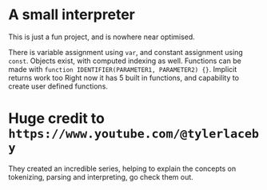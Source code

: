 # A small interpreter
This is just a fun project, and is nowhere near optimised.

There is variable assignment using `var`, and constant assignment using `const`. Objects exist, with computed indexing as well. Functions can be made with `function IDENTIFIER(PARAMETER1, PARAMETER2) {}`. Implicit returns work too
Right now it has 5 built in functions, and capability to create user defined functions.


# Huge credit to `https://www.youtube.com/@tylerlaceby`
They created an incredible series, helping to explain the concepts on tokenizing, parsing and interpreting, go check them out.